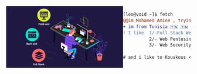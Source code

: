 <img align="left" height="170" src="computer.gif"/>

```diff
[leo@void ~]$ fetch
@@im Mohamed Amine , trying to program something@@
+ im from Tunisia 🇹🇳 🇹🇳 🇹🇳
! I like  1/-Full Stack Web Developement using Laravel/Vue.js
          2/- Web Pentesing
          3/- Web Security
          
# and i like to Kouskous <3 😋😋😋
